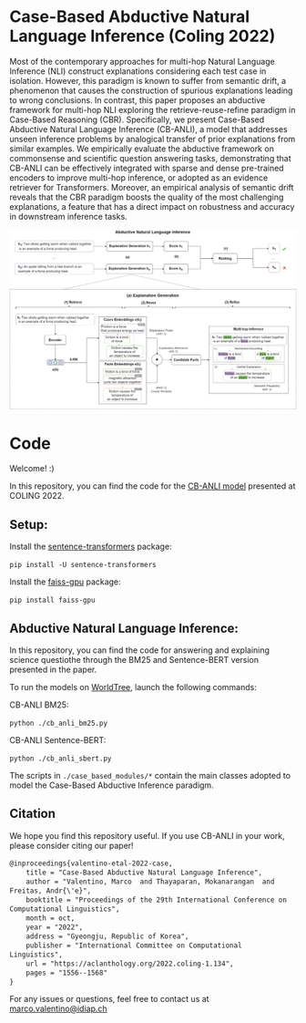 # Case-Based Abductive Natural Language Inference (Coling 2022)

Most of the contemporary approaches for multi-hop Natural Language Inference (NLI) construct explanations considering each test case in isolation. However, this paradigm is known to suffer from semantic drift, a phenomenon that causes the construction of spurious explanations leading to wrong conclusions. In contrast, this paper proposes an abductive framework for multi-hop NLI exploring the retrieve-reuse-refine paradigm in Case-Based Reasoning (CBR). Specifically, we present Case-Based Abductive Natural Language Inference (CB-ANLI), a model that addresses unseen inference problems by analogical transfer of prior explanations from similar examples. We empirically evaluate the abductive framework on commonsense and scientific question answering tasks, demonstrating that CB-ANLI can be effectively integrated with sparse and dense pre-trained encoders to improve multi-hop inference, or adopted as an evidence retriever for Transformers. Moreover, an empirical analysis of semantic drift reveals that the CBR paradigm boosts the quality of the most challenging explanations, a feature that has a direct impact on robustness and accuracy in downstream inference tasks.

![Image description](approach.png)

# Code

Welcome! :) 

In this repository, you can find the code for the [CB-ANLI model](https://aclanthology.org/2022.coling-1.134/) presented at COLING 2022.

## Setup:

Install the [sentence-transformers](https://www.sbert.net/) package:

`pip install -U sentence-transformers`

Install the [faiss-gpu](https://pypi.org/project/faiss-gpu/) package:

`pip install faiss-gpu`

## Abductive Natural Language Inference:

In this repository, you can find the code for answering and explaining science questiothe through the BM25 and Sentence-BERT version presented in the paper. 

To run the models on [WorldTree](https://github.com/umanlp/tg2019task), launch the following commands:

CB-ANLI BM25:

`python ./cb_anli_bm25.py`

CB-ANLI Sentence-BERT:

`python ./cb_anli_sbert.py`

The scripts in `./case_based_modules/*` contain the main classes adopted to model the Case-Based Abductive Inference paradigm. 

## Citation
We hope you find this repository useful. If you use CB-ANLI in your work, please consider citing our paper!

```
@inproceedings{valentino-etal-2022-case,
    title = "Case-Based Abductive Natural Language Inference",
    author = "Valentino, Marco  and Thayaparan, Mokanarangan  and Freitas, Andr{\'e}",
    booktitle = "Proceedings of the 29th International Conference on Computational Linguistics",
    month = oct,
    year = "2022",
    address = "Gyeongju, Republic of Korea",
    publisher = "International Committee on Computational Linguistics",
    url = "https://aclanthology.org/2022.coling-1.134",
    pages = "1556--1568"
}
```

For any issues or questions, feel free to contact us at marco.valentino@idiap.ch
